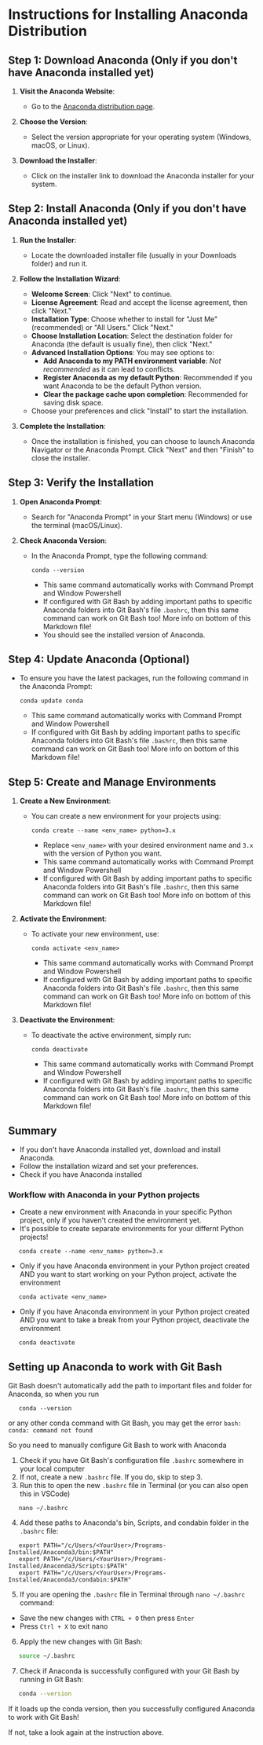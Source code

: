 # Instructions for Installing Anaconda Distribution

## Step 1: Download Anaconda (Only if you don't have Anaconda installed yet)

1. **Visit the Anaconda Website**:
   - Go to the [Anaconda distribution page](https://www.anaconda.com/products/distribution).

2. **Choose the Version**:
   - Select the version appropriate for your operating system (Windows, macOS, or Linux).

3. **Download the Installer**:
   - Click on the installer link to download the Anaconda installer for your system.

## Step 2: Install Anaconda (Only if you don't have Anaconda installed yet)

1. **Run the Installer**:
   - Locate the downloaded installer file (usually in your Downloads folder) and run it.

2. **Follow the Installation Wizard**:
   - **Welcome Screen**: Click "Next" to continue.
   - **License Agreement**: Read and accept the license agreement, then click "Next."
   - **Installation Type**: Choose whether to install for "Just Me" (recommended) or "All Users." Click "Next."
   - **Choose Installation Location**: Select the destination folder for Anaconda (the default is usually fine), then click "Next."
   - **Advanced Installation Options**: You may see options to:
     - **Add Anaconda to my PATH environment variable**: *Not recommended* as it can lead to conflicts.
     - **Register Anaconda as my default Python**: Recommended if you want Anaconda to be the default Python version.
     - **Clear the package cache upon completion**: Recommended for saving disk space.
   - Choose your preferences and click "Install" to start the installation.

3. **Complete the Installation**:
   - Once the installation is finished, you can choose to launch Anaconda Navigator or the Anaconda Prompt. Click "Next" and then "Finish" to close the installer.

## Step 3: Verify the Installation

1. **Open Anaconda Prompt**:
   - Search for "Anaconda Prompt" in your Start menu (Windows) or use the terminal (macOS/Linux).

2. **Check Anaconda Version**:
   - In the Anaconda Prompt, type the following command:
     ```
     conda --version
     ```
      - This same command automatically works with Command Prompt and Window Powershell
      - If configured with Git Bash by adding important paths to specific Anaconda folders into Git Bash's file `.bashrc`, then this same command can work on Git Bash too! More info on bottom of this Markdown file!
      - You should see the installed version of Anaconda.

## Step 4: Update Anaconda (Optional)

- To ensure you have the latest packages, run the following command in the Anaconda Prompt:
  ```
  conda update conda
  ```
   - This same command automatically works with Command Prompt and Window Powershell
   - If configured with Git Bash by adding important paths to specific Anaconda folders into Git Bash's file `.bashrc`, then this same command can work on Git Bash too! More info on bottom of this Markdown file!

## Step 5: Create and Manage Environments

1. **Create a New Environment**:
   - You can create a new environment for your projects using:
     ```
     conda create --name <env_name> python=3.x
     ```
      - Replace `<env_name>` with your desired environment name and `3.x` with the version of Python you want.
      - This same command automatically works with Command Prompt and Window Powershell
      - If configured with Git Bash by adding important paths to specific Anaconda folders into Git Bash's file `.bashrc`, then this same command can work on Git Bash too! More info on bottom of this Markdown file!

2. **Activate the Environment**:
   - To activate your new environment, use:
     ```
     conda activate <env_name>
     ```
      - This same command automatically works with Command Prompt and Window Powershell
      - If configured with Git Bash by adding important paths to specific Anaconda folders into Git Bash's file `.bashrc`, then this same command can work on Git Bash too! More info on bottom of this Markdown file!

3. **Deactivate the Environment**:
   - To deactivate the active environment, simply run:
     ```
     conda deactivate
     ```
      - This same command automatically works with Command Prompt and Window Powershell
      - If configured with Git Bash by adding important paths to specific Anaconda folders into Git Bash's file `.bashrc`, then this same command can work on Git Bash too! More info on bottom of this Markdown file!

## Summary 
- If you don't have Anaconda installed yet, download and install Anaconda.
- Follow the installation wizard and set your preferences.
- Check if you have Anaconda installed

### Workflow with Anaconda in your Python projects
- Create a new environment with Anaconda in your specific Python project, only if you haven't created the environment yet. 
 - It's possible to create separate environments for your differnt Python projects! 
```
   conda create --name <env_name> python=3.x
```
 
- Only if you have Anaconda environment in your Python project created AND you want to start working on your Python project, activate the environment 
```
   conda activate <env_name>
```

- Only if you have Anaconda environment in your Python project created AND you want to take a break from your Python project, deactivate the environment 
```
   conda deactivate
```

## Setting up Anaconda to work with Git Bash
Git Bash doesn't automatically add the path to important files and folder for Anaconda, so when you run 
```
   conda --version
```
or any other conda command with Git Bash, you may get the error `bash: conda: command not found`

So you need to manually configure Git Bash to work with Anaconda
1) Check if you have Git Bash's configuration file `.bashrc` somewhere in your local computer
2) If not, create a new `.bashrc` file. If you do, skip to step 3. 
3) Run this to open the new `.bashrc` file in Terminal (or you can also open this in VSCode)
```
   nano ~/.bashrc
```

4) Add these paths to Anaconda's bin, Scripts, and condabin folder in the `.bashrc` file: 
``` 
   export PATH="/c/Users/<YourUser>/Programs-Installed/Anaconda3/bin:$PATH"
   export PATH="/c/Users/<YourUser>/Programs-Installed/Anaconda3/Scripts:$PATH"
   export PATH="/c/Users/<YourUser>/Programs-Installed/Anaconda3/condabin:$PATH"
```

5) If you are opening the `.bashrc` file in Terminal through `nano ~/.bashrc` command: 
 - Save the new changes with `CTRL + O` then press `Enter`
 - Press `Ctrl + X` to exit nano 

6) Apply the new changes with Git Bash:
``` bash
   source ~/.bashrc
```

7) Check if Anaconda is successfully configured with your Git Bash by running in Git Bash: 
``` bash
   conda --version 
```

If it loads up the conda version, then you successfully configured Anaconda to work with Git Bash! 

If not, take a look again at the instruction above. 
